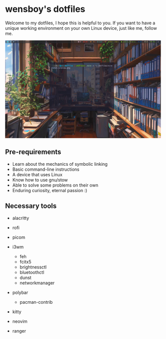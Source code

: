# wensboy's dotfiles

Welcome to my dotfiles, I hope this is helpful to you.
If you want to have a unique working environment on your own Linux device, 
just like me, follow me.

![preview](screenshot/preview.png)

## Pre-requirements

+ Learn about the mechanics of symbolic linking
+ Basic command-line instructions
+ A device that uses Linux
+ Know how to use gnu/stow
+ Able to solve some problems on their own
+ Enduring curiosity, eternal passion :)

## Necessary tools

- alacritty

- rofi

- picom

- i3wm
  - feh
  - fcitx5
  - brightnessctl
  - bluetoothctl
  - dunst
  - networkmanager

- polybar
  - pacman-contrib

 
- kitty

- neovim

- ranger


